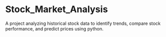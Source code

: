 # Stock_Market_Analysis
A project analyzing historical stock data to identify trends, compare stock performance, and predict prices using python.
